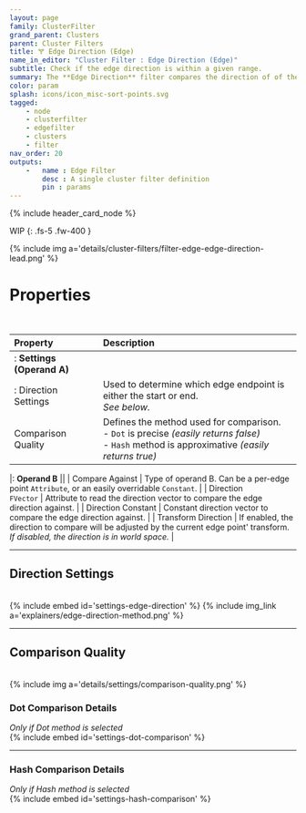 ```yaml
---
layout: page
family: ClusterFilter
grand_parent: Clusters
parent: Cluster Filters
title: 🝖 Edge Direction (Edge)
name_in_editor: "Cluster Filter : Edge Direction (Edge)"
subtitle: Check if the edge direction is within a given range.
summary: The **Edge Direction** filter compares the direction of of the edge using a dot product.
color: param
splash: icons/icon_misc-sort-points.svg
tagged: 
    - node
    - clusterfilter
    - edgefilter
    - clusters
    - filter
nav_order: 20
outputs:
    -   name : Edge Filter
        desc : A single cluster filter definition
        pin : params
---
```


{% include header_card_node %}

WIP
{: .fs-5 .fw-400 } 

{% include img a='details/cluster-filters/filter-edge-edge-direction-lead.png' %}

# Properties
<br>

| Property       | Description          |
|:-------------|:------------------|
|: **Settings (Operand A)** ||
|: Direction Settings | Used to determine which edge endpoint is either the start or end.<br>*See below.* |
| Comparison Quality          | Defines the method used for comparison.<br>- `Dot` is precise *(easily returns false)*<br>- `Hash` method is approximative *(easily returns true)* |

|: **Operand B** ||
| Compare Against | Type of operand B. Can be a per-edge point `Attribute`, or an easily overridable `Constant`. |
| Direction<br>`FVector` | Attribute to read the direction vector to compare the edge direction against. |
| Direction Constant | Constant direction vector to compare the edge direction against. |
| Transform Direction | If enabled, the direction to compare will be adjusted by the current edge point' transform.<br>*If disabled, the direction is in world space.* |

---
## Direction Settings
<br>
{% include embed id='settings-edge-direction' %}
{% include img_link a='explainers/edge-direction-method.png' %}

---
## Comparison Quality
<br>
{% include img a='details/settings/comparison-quality.png' %}

### Dot Comparison Details
*Only if Dot method is selected*
<br>
{% include embed id='settings-dot-comparison' %}

---
### Hash Comparison Details
*Only if Hash method is selected*
<br>
{% include embed id='settings-hash-comparison' %}